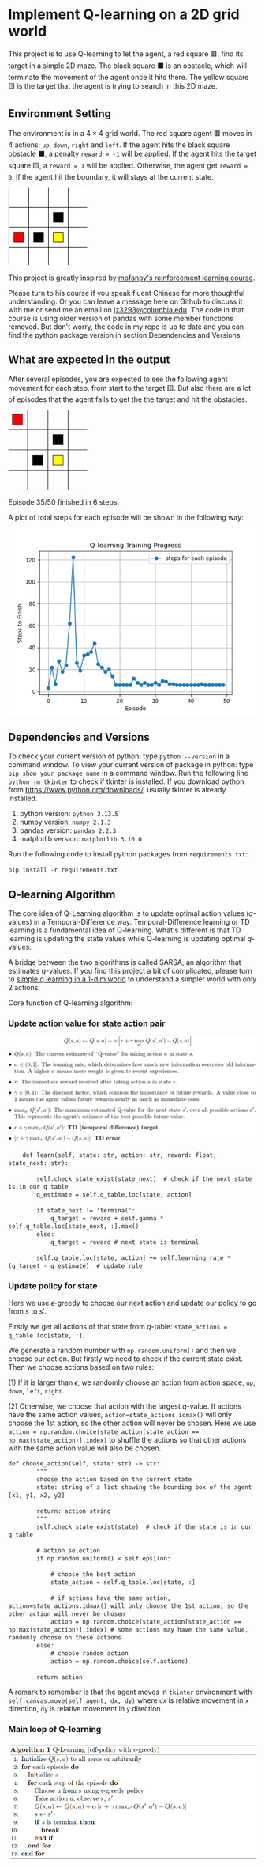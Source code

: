 # Implement Q-learning on a 2D grid world

This project is to use Q-learning to let the agent, a red square 🟥, find its target in a simple 2D maze. The black square ⬛️ is an obstacle, which will terminate the movement of the agent once it hits there. The yellow square 🟨 is the target that the agent is trying to search in this 2D maze.

## Environment Setting
The environment is in a $4 \times 4$ grid world. The red square agent 🟥 moves in 4 actions: `up`, `down`, `right` and `left`. If the agent hits the black square obstacle ⬛️, a penalty `reward = -1` will be applied. If the agent hits the target square 🟨, a `reward = 1` will be applied. Otherwise, the agent get `reward = 0`. If the agent hit the boundary, it will stays at the current state. 

![Environment setting](img/env.png)

This project is greatly inspired by [mofanpy's reinforcement learning course](https://mofanpy.com/tutorials/machine-learning/reinforcement-learning/tabular-q1).

Please turn to his course if you speak fluent Chinese for more thoughtful understanding. Or you can leave a message here on Github to discuss it with me or send me an email on jz3293@columbia.edu. The code in that course is using older version of pandas with some member functions removed. But don't worry, the code in my repo is up to date and you can find the python package version in section Dependencies and Versions. 

## What are expected in the output

After several episodes, you are expected to see the following agent movement for each step, from start to the target 🟨. But also there are a lot of episodes that the agent fails to get the the target and hit the obstacles.

![Movement in env](img/animation.gif)

Episode 35/50 finished in 6 steps.

A plot of total steps for each episode will be shown in the following way:

![Episode vs steps](img/Steps%20vs%20Episode.png)

## Dependencies and Versions
To check your current version of python: type `python --version` in a command window.
To view your current version of package in python: type `pip show your_package_name` in a command window.
Run the following line `python -m tkinter` to check if tkinter is installed. If you download python from https://www.python.org/downloads/, usually tkinter is already installed. 

1. python version: `python 3.13.5`
2. numpy version: `numpy 2.1.3`
3. pandas version: `pandas 2.2.3`
4. matplotlib version: `matplotlib 3.10.0`

Run the following code to install python packages from `requirements.txt`:

`pip install -r requirements.txt`

## Q-learning Algorithm

The core idea of Q-Learning algorithm is to update optimal action values ($q$-values) in a Temporal-Difference way. Temporal-Difference learning or TD learning is a fundamental idea of Q-learning. What's different is that TD learning is updating the state values while Q-learning is updating optimal $q$-values. 

A bridge between the two algorithms is called SARSA, an algorithm that estimates $q$-values. If you find this project a bit of complicated, please turn to [simple q learning in a 1-dim world](https://github.com/Ethan-JZ/simple_q_learning) to understand a simpler world with only 2 actions. 

Core function of Q-learning algorithm:

### Update action value for state action pair

![Core update function](img/q_learning_core_update_function.png)

```
    def learn(self, state: str, action: str, reward: float, state_next: str):
        
        self.check_state_exist(state_next)  # check if the next state is in our q table
        q_estimate = self.q_table.loc[state, action]

        if state_next != 'terminal':
            q_target = reward + self.gamma * self.q_table.loc[state_next, :].max()
        else:
            q_target = reward # next state is terminal
        
        self.q_table.loc[state, action] += self.learning_rate * (q_target - q_estimate)  # update rule
```

### Update policy for state

Here we use $\epsilon$-greedy to choose our next action and update our policy to go from $s$ to $s'$.

Firstly we get all actions of that state from $q$-table: `state_actions = q_table.loc[state, :]`.

We generate a random number with `np.random.uniform()` and then we choose our action. But firstly we need to check if the current state exist. Then we choose actions based on two rules:

(1) If it is larger than $\epsilon$, we randomly choose an action from action space, `up`, `down`, `left`, `right`. 

(2) Otherwise, we choose that action with the largest $q$-value. If actions have the same action values, `action=state_actions.idmax()` will only choose the 1st action, so the other action will never be chosen. Here we use `action = np.random.choice(state_action[state_action == np.max(state_action)].index)` to shuffle the actions so that other actions with the same action value will also be chosen.
```
def choose_action(self, state: str) -> str:
        """
        choose the action based on the current state
        state: string of a list showing the bounding box of the agent [x1, y1, x2, y2]

        return: action string
        """
        self.check_state_exist(state)  # check if the state is in our q table
        
        # action selection
        if np.random.uniform() < self.epsilon:

            # choose the best action
            state_action = self.q_table.loc[state, :]

            # if actions have the same action, action=state_actions.idmax() will only choose the 1st action, so the other action will never be chosen
            action = np.random.choice(state_action[state_action == np.max(state_action)].index) # some actions may have the same value, randomly choose on these actions
        else:
            # choose random action
            action = np.random.choice(self.actions)
        
        return action
```

A remark to remember is that the agent moves in `tkinter` environment with `self.canvas.move(self.agent, dx, dy)` where `dx` is relative movement in `x` direction, `dy` is relative movement in `y` direction.


### Main loop of Q-learning 

![Main loop of Q learning](img/algorithm_q_learning_main_loop.png)

